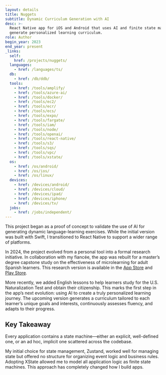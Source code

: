 ```yaml
---
layout: details
title: Nuggets
subtitle: Dynamic Curriculum Generation with AI
desc: >-
  React Native app for iOS and Android that uses AI and finite state machines to
  generate personalized learning curriculum.
role: Author
begin_year: 2023
end_year: present
_links:
  self:
    href: /projects/nuggets/
  languages:
    - href: /languages/ts/
  db:
    - href: /db/ddb/
  tools:
    - href: /tools/amplify/
    - href: /tools/azure-ai/
    - href: /tools/docker/
    - href: /tools/ec2/
    - href: /tools/ecr/
    - href: /tools/ecs/
    - href: /tools/expo/
    - href: /tools/fargate/
    - href: /tools/iam/
    - href: /tools/node/
    - href: /tools/openai/
    - href: /tools/react-native/
    - href: /tools/s3/
    - href: /tools/sqs/
    - href: /tools/vpc/
    - href: /tools/xstate/
  os:
    - href: /os/android/
    - href: /os/ios/
    - href: /os/linux/
  devices:
    - href: /devices/android/
    - href: /devices/cloud/
    - href: /devices/ipad/
    - href: /devices/iphone/
    - href: /devices/tv/
  jobs:
    - href: /jobs/independent/
---
```


This project began as a proof of concept to validate the use of AI for generating dynamic language-learning exercises. While the initial version was built with Swift, I transitioned to React Native to support a wider range of platforms.

In 2024, the project evolved from a personal tool into a formal research initiative. In collaboration with my fiancée, the app was rebuilt for a master’s degree capstone study on the effectiveness of microlearning for adult Spanish learners. This research version is available in the [App Store](https://apps.apple.com/us/app/nuggets-language-learning/id6477367353) and [Play Store](https://play.google.com/store/apps/details?id=education.futuristic.nuggets).

More recently, we added English lessons to help learners study for the U.S. Naturalization Test and obtain their citizenship. This marks the first step in the app’s next evolution: using AI to create a truly personalized learning journey. The upcoming version generates a curriculum tailored to each learner’s unique goals and interests, continuously assesses fluency, and adapts to their progress.

## Key Takeaway

Every application contains a state machine—either an explicit, well-defined one, or an ad hoc, implicit one scattered across the codebase.

My initial choice for state management, Zustand, worked well for managing state but offered no structure for organizing event logic and business rules. Adopting XState allowed me to model all application logic as finite state machines. This approach has completely changed how I build apps.
